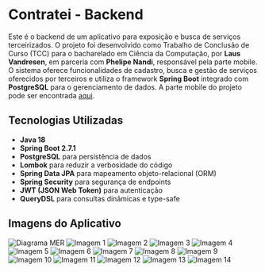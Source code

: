 # Contratei - Backend

Este é o backend de um aplicativo para exposição e busca de serviços terceirizados. O projeto foi desenvolvido como Trabalho de Conclusão de Curso (TCC) para o bacharelado em Ciência da Computação, por **Laus Vandresen**, em parceria com **Phelipe Nandi**, responsável pela parte mobile. O sistema oferece funcionalidades de cadastro, busca e gestão de serviços oferecidos por terceiros e utiliza o framework **Spring Boot** integrado com **PostgreSQL** para o gerenciamento de dados.
A parte mobile do projeto pode ser encontrada [aqui](https://github.com/PhelipeNandi/contratei).

## Tecnologias Utilizadas

- **Java 18**
- **Spring Boot 2.7.1**
- **PostgreSQL** para persistência de dados
- **Lombok** para reduzir a verbosidade do código
- **Spring Data JPA** para mapeamento objeto-relacional (ORM)
- **Spring Security** para segurança de endpoints
- **JWT (JSON Web Token)** para autenticação
- **QueryDSL** para consultas dinâmicas e type-safe
  
## Imagens do Aplicativo
![Diagrama MER](./src/main/resources/images/DiagramaMER.jpg)
![Imagem 1](./src/main/resources/images/Cadastro.jpg)
![Imagem 2](./src/main/resources/images/CadastroGoogle.jpg)
![Imagem 3](./src/main/resources/images/Vitrine.jpg)
![Imagem 4](./src/main/resources/images/CadastrarOrcamento.jpg)
![Imagem 5](./src/main/resources/images/BuscarOrcamento.jpg)
![Imagem 6](./src/main/resources/images/ContratarFornecedor.jpg)
![Imagem 7](./src/main/resources/images/ContratarProposta.jpg)
![Imagem 8](./src/main/resources/images/Endereco.jpg)
![Imagem 9](./src/main/resources/images/InformacoesConsumidor.jpg)
![Imagem 10](./src/main/resources/images/InformacoesFornecedor.jpg)
![Imagem 11](./src/main/resources/images/Orcamento.jpg)
![Imagem 12](./src/main/resources/images/OrcamentoEmAndamento.jpg)
![Imagem 13](./src/main/resources/images/Pagamento.jpg)
![Imagem 14](./src/main/resources/images/Proposta.jpg)

